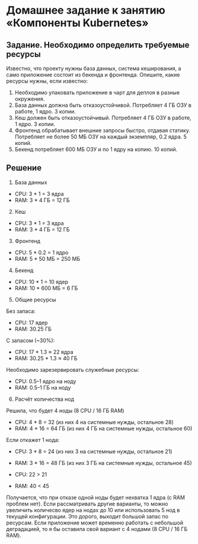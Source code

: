 # Домашнее задание к занятию «Компоненты Kubernetes»

## Задание. Необходимо определить требуемые ресурсы
Известно, что проекту нужны база данных, система кеширования, а само приложение состоит из бекенда и фронтенда. Опишите, какие ресурсы нужны, если известно:

1. Необходимо упаковать приложение в чарт для деплоя в разные окружения. 
2. База данных должна быть отказоустойчивой. Потребляет 4 ГБ ОЗУ в работе, 1 ядро. 3 копии. 
3. Кеш должен быть отказоустойчивый. Потребляет 4 ГБ ОЗУ в работе, 1 ядро. 3 копии. 
4. Фронтенд обрабатывает внешние запросы быстро, отдавая статику. Потребляет не более 50 МБ ОЗУ на каждый экземпляр, 0.2 ядра. 5 копий. 
5. Бекенд потребляет 600 МБ ОЗУ и по 1 ядру на копию. 10 копий.

## Решение

1. База данных

- CPU: 3 * 1 = 3 ядра
- RAM: 3 * 4 ГБ = 12 ГБ

2. Кеш

- CPU: 3 * 1 = 3 ядра
- RAM: 3 * 4 ГБ = 12 ГБ

3. Фронтенд

- CPU: 5 * 0.2 = 1 ядро
- RAM: 5 * 50 МБ = 250 МБ

4. Бекенд

- CPU: 10 * 1 = 10 ядер
- RAM: 10 * 600 МБ = 6 ГБ

5. Общие ресурсы

Без запаса:

- CPU: 17 ядер
- RAM: 30.25 ГБ

С запасом (~30%): 

- CPU: 17 * 1.3 ≈ 22 ядра
- RAM: 30.25 * 1.3 ≈ 40 ГБ

Необходимо зарезервировать служебные ресурсы:

- CPU: 0.5–1 ядро на ноду
- RAM: 0.5–1 ГБ на ноду

6. Расчёт количества нод

Решила, что будет 4 ноды (8 CPU / 16 ГБ RAM)

- CPU: 4 * 8 = 32 (из них 4 на системные нужды, остальное 28)
- RAM: 4 * 16 = 64 ГБ (из них 4 ГБ на системные нужды, остальное 60)

Если откажет 1 нода: 

- CPU: 3 * 8 = 24 (из них 3 на системные нужды, остальное 21)
- RAM: 3 * 16 = 48 ГБ (из них 3 ГБ на системные нужды, остальное 45)

- CPU: 22 > 21
- RAM: 40 < 45

Получается, что при отказе одной ноды будет нехватка 1 ядра (с RAM проблем нет).
Если рассматривать другие варианты, то можно увеличить количесво ядер на нодах до 10 или использовать 5 нод в текущей конфигурации. Это дорого, выходит большой запас по ресурсам. Если приложение может временно работать с небольшой деградацией, то я бы оставила свой вариант с 4 нодами (8 CPU / 16 ГБ RAM).

